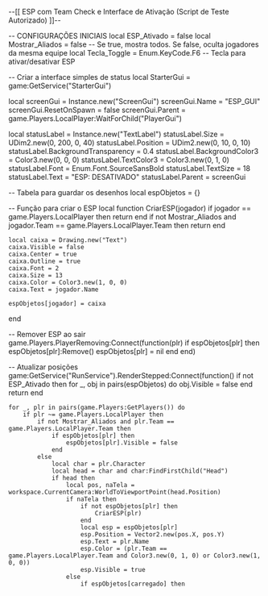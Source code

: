 --[[ ESP com Team Check e Interface de Ativação (Script de Teste Autorizado) ]]--

-- CONFIGURAÇÕES INICIAIS
local ESP_Ativado = false
local Mostrar_Aliados = false -- Se true, mostra todos. Se false, oculta jogadores da mesma equipe
local Tecla_Toggle = Enum.KeyCode.F6 -- Tecla para ativar/desativar ESP

-- Criar a interface simples de status
local StarterGui = game:GetService("StarterGui")

local screenGui = Instance.new("ScreenGui")
screenGui.Name = "ESP_GUI"
screenGui.ResetOnSpawn = false
screenGui.Parent = game.Players.LocalPlayer:WaitForChild("PlayerGui")

local statusLabel = Instance.new("TextLabel")
statusLabel.Size = UDim2.new(0, 200, 0, 40)
statusLabel.Position = UDim2.new(0, 10, 0, 10)
statusLabel.BackgroundTransparency = 0.4
statusLabel.BackgroundColor3 = Color3.new(0, 0, 0)
statusLabel.TextColor3 = Color3.new(0, 1, 0)
statusLabel.Font = Enum.Font.SourceSansBold
statusLabel.TextSize = 18
statusLabel.Text = "ESP: DESATIVADO"
statusLabel.Parent = screenGui

-- Tabela para guardar os desenhos
local espObjetos = {}

-- Função para criar o ESP
local function CriarESP(jogador)
    if jogador == game.Players.LocalPlayer then return end
    if not Mostrar_Aliados and jogador.Team == game.Players.LocalPlayer.Team then return end

    local caixa = Drawing.new("Text")
    caixa.Visible = false
    caixa.Center = true
    caixa.Outline = true
    caixa.Font = 2
    caixa.Size = 13
    caixa.Color = Color3.new(1, 0, 0)
    caixa.Text = jogador.Name

    espObjetos[jogador] = caixa
end

-- Remover ESP ao sair
game.Players.PlayerRemoving:Connect(function(plr)
    if espObjetos[plr] then
        espObjetos[plr]:Remove()
        espObjetos[plr] = nil
    end
end)

-- Atualizar posições
game:GetService("RunService").RenderStepped:Connect(function()
    if not ESP_Ativado then
        for _, obj in pairs(espObjetos) do
            obj.Visible = false
        end
        return
    end

    for _, plr in pairs(game.Players:GetPlayers()) do
        if plr ~= game.Players.LocalPlayer then
            if not Mostrar_Aliados and plr.Team == game.Players.LocalPlayer.Team then
                if espObjetos[plr] then
                    espObjetos[plr].Visible = false
                end
            else
                local char = plr.Character
                local head = char and char:FindFirstChild("Head")
                if head then
                    local pos, naTela = workspace.CurrentCamera:WorldToViewportPoint(head.Position)
                    if naTela then
                        if not espObjetos[plr] then
                            CriarESP(plr)
                        end
                        local esp = espObjetos[plr]
                        esp.Position = Vector2.new(pos.X, pos.Y)
                        esp.Text = plr.Name
                        esp.Color = (plr.Team == game.Players.LocalPlayer.Team and Color3.new(0, 1, 0) or Color3.new(1, 0, 0))
                        esp.Visible = true
                    else
                        if espObjetos[carregado] then
